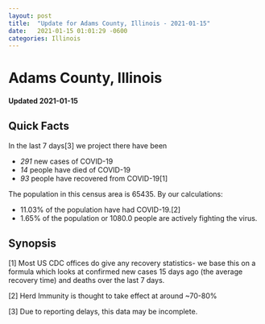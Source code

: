 ```yaml
---
layout: post
title:  "Update for Adams County, Illinois - 2021-01-15"
date:   2021-01-15 01:01:29 -0600
categories: Illinois
---
```


# Adams County, Illinois
#### Updated 2021-01-15

## Quick Facts

In the last 7 days[3] we project there have been
- *291* new cases of COVID-19
- *14* people have died of COVID-19
- *93* people have recovered from COVID-19[1]

The population in this census area is 65435. By our calculations:
- 11.03% of the population have had COVID-19.[2]
- 1.65% of the population or 1080.0 people are actively fighting the virus.

## Synopsis




[1] Most US CDC offices do give any recovery statistics- we base this on a formula which looks at confirmed new cases
15 days ago (the average recovery time) and deaths over the last 7 days.

[2] Herd Immunity is thought to take effect at around ~70-80%

[3] Due to reporting delays, this data may be incomplete.
 
    